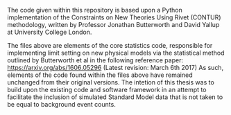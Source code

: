 The code given within this repository is based upon a Python implementation of the Constraints on New Theories Using Rivet (CONTUR) methodology, written by Professor Jonathan Butterworth and David Yallup at University College London.

The files above are elements of the core statistics code, responsible for implementing limit setting on new physical models via the statistical method outlined by Butterworth et al in the following reference paper:
https://arxiv.org/abs/1606.05296 (Latest revision: March 6th 2017)
As such, elements of the code found within the files above have remained unchanged from their original versions. The intetion of this thesis was to build upon the existing code and software framework in an attempt to facilitate the inclusion of simulated Standard Model data that is not taken to be equal to background event counts.
